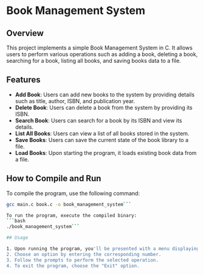 # Book Management System

## Overview

This project implements a simple Book Management System in C. It allows users to perform various operations such as adding a book, deleting a book, searching for a book, listing all books, and saving books data to a file.

## Features

- **Add Book**: Users can add new books to the system by providing details such as title, author, ISBN, and publication year.
- **Delete Book**: Users can delete a book from the system by providing its ISBN.
- **Search Book**: Users can search for a book by its ISBN and view its details.
- **List All Books**: Users can view a list of all books stored in the system.
- **Save Books**: Users can save the current state of the book library to a file.
- **Load Books**: Upon starting the program, it loads existing book data from a file.

## How to Compile and Run

To compile the program, use the following command:
```bash
gcc main.c book.c -o book_management_system```

To run the program, execute the compiled binary:
```bash
./book_management_system```

## Usage

1. Upon running the program, you'll be presented with a menu displaying various options.
2. Choose an option by entering the corresponding number.
3. Follow the prompts to perform the selected operation.
4. To exit the program, choose the "Exit" option.